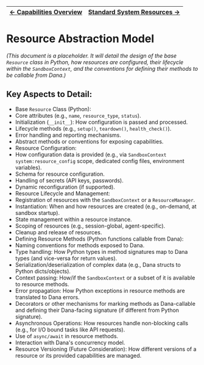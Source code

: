 | [← Capabilities Overview](./capabilities_overview.md) | [Standard System Resources →](./system_resources.md) |
|---|---|

# Resource Abstraction Model

*(This document is a placeholder. It will detail the design of the base `Resource` class in Python, how resources are configured, their lifecycle within the `SandboxContext`, and the conventions for defining their methods to be callable from Dana.)*

## Key Aspects to Detail:

* Base `Resource` Class (Python):
 * Core attributes (e.g., `name`, `resource_type`, `status`).
 * Initialization (`__init__`): How configuration is passed and processed.
 * Lifecycle methods (e.g., `setup()`, `teardown()`, `health_check()`).
 * Error handling and reporting mechanisms.
 * Abstract methods or conventions for exposing capabilities.
* Resource Configuration:
 * How configuration data is provided (e.g., via `SandboxContext` `system:resource_config` scope, dedicated config files, environment variables).
 * Schema for resource configuration.
 * Handling of secrets (API keys, passwords).
 * Dynamic reconfiguration (if supported).
* Resource Lifecycle and Management:
 * Registration of resources with the `SandboxContext` or a `ResourceManager`.
 * Instantiation: When and how resources are created (e.g., on-demand, at sandbox startup).
 * State management within a resource instance.
 * Scoping of resources (e.g., session-global, agent-specific).
 * Cleanup and release of resources.
* Defining Resource Methods (Python functions callable from Dana):
 * Naming conventions for methods exposed to Dana.
 * Type handling: How Python types in method signatures map to Dana types (and vice-versa for return values).
 * Serialization/deserialization of complex data (e.g., Dana structs to Python dicts/objects).
 * Context passing: How/if the `SandboxContext` or a subset of it is available to resource methods.
 * Error propagation: How Python exceptions in resource methods are translated to Dana errors.
 * Decorators or other mechanisms for marking methods as Dana-callable and defining their Dana-facing signature (if different from Python signature).
* Asynchronous Operations: How resources handle non-blocking calls (e.g., for I/O bound tasks like API requests).
 * Use of `async/await` in resource methods.
 * Interaction with Dana's concurrency model.
* Resource Versioning (Future Consideration): How different versions of a resource or its provided capabilities are managed.
